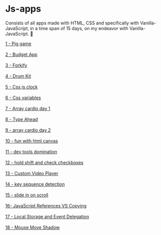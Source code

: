 # Js-apps
Consists of all apps made with HTML, CSS and specifically with Vanilla-JavaScript, in a time span of 15 days, on my endeavor with Vanilla-JavaScript. :memo:

<a href="1 - Pig Game">1 - Pig game</a><br><br>
<a href="2 - Budget App">2 - Budget App</a><br><br>
<a href="3 - Forkify">3 - Forkify</a><br><br>
<a href="4 - Drum Kit">4 - Drum Kit</a><br><br>
<a href="5 - Css js clock">5 - Css js clock</a><br><br>
<a href="6 - Css variables">6 - Css variables</a><br><br>
<a href="7 - Array cardio day 1">7 - Array cardio day 1</a><br><br>
<a href="8 - Type Ahead">8 - Type Ahead</a><br><br>
<a href="9 - array cardio day 2">9 - array cardio day 2</a><br><br>
<a href="10 - fun with html canvas">10 - fun with html canvas</a><br><br>
<a href="11 - dev tools domination">11 - dev tools domination</a><br><br>
<a href="12 - hold shift and check checkboxes">12 - hold shift and check checkboxes</a><br><br>
<a href="13 - Custom Video Player">13 - Custom Video Player</a><br><br>
<a href="14 - key sequence detection">14 - key sequence detection</a><br><br>
<a href="15 - slide in on scroll">15 - slide in on scroll</a><br><br>
<a href="16- JavaScript References VS Copying">16- JavaScript References VS Copying</a><br><br>
<a href="17 - Local Storage and Event Delegation">17 - Local Storage and Event Delegation</a><br><br>
<a href="18 - Mouse Move Shadow">18 - Mouse Move Shadow</a><br><br>
